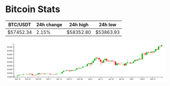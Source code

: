 # Bitcoin Stats

BTC/USDT|24h change|24h high|24h low|
|---|---|---|---|
|$57452.34|2.15%|$58352.80|$53863.93|

<img src="./chart.svg">
